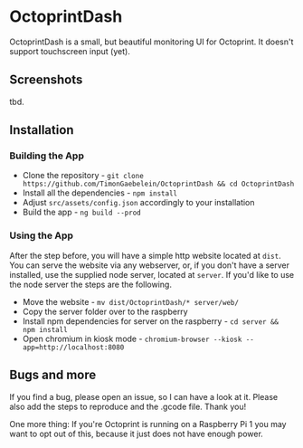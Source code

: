 # OctoprintDash

OctoprintDash is a small, but beautiful monitoring UI for Octoprint. It doesn't support touchscreen input (yet).

## Screenshots

tbd.

## Installation

### Building the App

- Clone the repository - `git clone https://github.com/TimonGaebelein/OctoprintDash && cd OctoprintDash`
- Install all the dependencies - `npm install`
- Adjust `src/assets/config.json` accordingly to your installation
- Build the app - `ng build --prod`

### Using the App

After the step before, you will have a simple http website located at `dist`. You can serve the website via any webserver, or, if you don't have a server installed, use the supplied node server, located at `server`. If you'd like to use the node server the steps are the following.

- Move the website - `mv dist/OctoprintDash/* server/web/`
- Copy the server folder over to the raspberry
- Install npm dependencies for server on the raspberry - `cd server && npm install`
- Open chromium in kiosk mode - `chromium-browser --kiosk --app=http://localhost:8080`

## Bugs and more

If you find a bug, please open an issue, so I can have a look at it. Please also add the steps to reproduce and the .gcode file. Thank you!

One more thing: If you're Octoprint is running on a Raspberry Pi 1 you may want to opt out of this, because it just does not have enough power.

